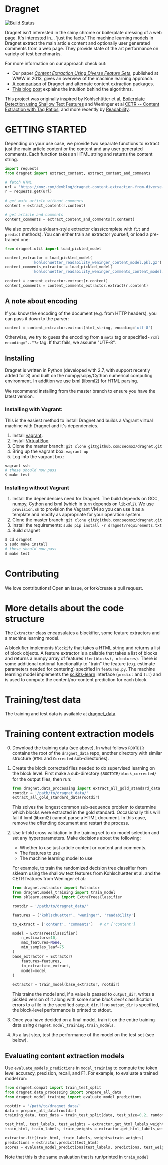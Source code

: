 
Dragnet
=======

[![Build Status](https://travis-ci.com/dragnet-org/dragnet.svg?branch=master)](https://travis-ci.com/dragnet-org/dragnet)

Dragnet isn't interested in the shiny chrome or boilerplate dressing
of a web page. It's interested in... 'just the facts.'  The machine
learning models in Dragnet extract the main article content and
optionally user generated comments from a web page.  They provide
state of the art performance on variety of test benchmarks.

For more information on our approach check out:

* Our paper [_Content Extraction Using Diverse Feature Sets_](dragnet_www2013.pdf?raw=true), published
at WWW in 2013, gives an overview of the machine learning approach.
* [A comparison](https://moz.com/devblog/benchmarking-python-content-extraction-algorithms-dragnet-readability-goose-and-eatiht/) of Dragnet and alternate content extraction packages.
* [This blog post](https://moz.com/devblog/dragnet-content-extraction-from-diverse-feature-sets/) explains the intuition behind the algorithms.

This project was originally inspired by
Kohlschütter et al, [Boilerplate Detection using Shallow Text Features](http://www.l3s.de/~kohlschuetter/publications/wsdm187-kohlschuetter.pdf) and
Weninger et al [CETR -- Content Extraction with Tag Ratios](https://www3.nd.edu/~tweninge/cetr/#main-content-area), and more recently by [Readability](https://github.com/buriy/python-readability).

# GETTING STARTED

Depending on your use case, we provide two separate functions to extract
just the main article content or the content and any user generated
comments.  Each function takes an HTML string and returns the content string.

```python
import requests
from dragnet import extract_content, extract_content_and_comments

# fetch HTML
url = 'https://moz.com/devblog/dragnet-content-extraction-from-diverse-feature-sets/'
r = requests.get(url)

# get main article without comments
content = extract_content(r.content)

# get article and comments
content_comments = extract_content_and_comments(r.content)
```

We also provide a sklearn-style extractor class(complete with `fit` and 
`predict` methods). You can either train an extractor yourself, or load a
pre-trained one:
```python
from dragnet.util import load_pickled_model

content_extractor = load_pickled_model(
            'kohlschuetter_readability_weninger_content_model.pkl.gz')
content_comments_extractor = load_pickled_model(
            'kohlschuetter_readability_weninger_comments_content_model.pkl.gz')
            
content = content_extractor.extract(r.content)
content_comments = content_comments_extractor.extract(r.content)
```

## A note about encoding

If you know the encoding of the document (e.g. from HTTP headers),
you can pass it down to the parser:

```python
content = content_extractor.extract(html_string, encoding='utf-8')
```

Otherwise, we try to guess the encoding from a `meta` tag or specified
`<?xml encoding=".."?>` tag.  If that fails, we assume "UTF-8".

## Installing

Dragnet is written in Python (developed with 2.7, with support recently 
added for 3) and built on the numpy/scipy/Cython numerical computing
environment.
In addition we use [lxml](http://lxml.de/) (libxml2)
for HTML parsing.

We recommend installing from the master branch to ensure you have the latest
version.

### Installing with Vagrant:

This is the easiest method to install Dragnet and builds a Vagrant
virtual machine with Dragnet and it's dependencies.

1. Install [vagrant](https://www.vagrantup.com/downloads.html).
2. Install [Virtual Box](https://www.virtualbox.org/wiki/Downloads).
3. Clone the master branch: `git clone git@github.com:seomoz/dragnet.git`
4. Bring up the vagrant box: `vagrant up`
5. Log into the vagrant box:

```bash
vagrant ssh
# these should now pass
$ make test
```

### Installing without Vagrant

1.  Install the dependencies need for Dragnet. The build depends on GCC, numpy,
Cython and lxml (which in turn depends on `libxml2`). We use `provision.sh`
to provision the Vagrant VM so you can use it as a template and modify
as appropriate for your operation system.
2.  Clone the master branch: `git clone git@github.com:seomoz/dragnet.git`
3.  Install the requirements: `sudo pip install -r dragnet/requirements.txt`
4.  Build dragnet

```bash
$ cd dragnet
$ sudo make install
# these should now pass
$ make test
```

# Contributing

We love contributions! Open an issue, or fork/create a pull
request.

# More details about the code structure

The `Extractor` class encapsulates a blockifier, some feature extractors and a machine learning model.

A blockifier implements `blockify` that takes a HTML string and returns a list
of block objects.  A feature extractor is a callable that takes a list
of blocks and returns a numpy array of features `(len(blocks), nfeatures)`.
There is some additional optional functionality
to "train" the feature (e.g. estimate parameters needed for centering)
specified in `features.py`.  The machine learning model implements
the [scikits-learn](http://scikit-learn.org/stable/) interface (`predict` and `fit`) and is used to compute
the content/no-content prediction for each block.

# Training/test data

The training and test data is available at [dragnet_data](https://github.com/seomoz/dragnet_data).

# Training content extraction models

0.  Download the training data (see above).  In what follows `ROOTDIR` contains
    the root of the `dragnet_data` repo, another directory with similar
    structure (`HTML` and `Corrected` sub-directories).
1.  Create the block corrected files needed to do supervised learning on the block level.
    First make a sub-directory `$ROOTDIR/block_corrected/` for the output files, then run:

    ```python
    from dragnet.data_processing import extract_all_gold_standard_data
    rootdir = '/path/to/dragnet_data/'
    extract_all_gold_standard_data(rootdir)
    ```

    This solves the longest common sub-sequence problem to determine
    which blocks were extracted in the gold standard.
    Occasionally this will fail if lxml (libxml2) cannot parse
    a HTML document.  In this case, remove the offending document and restart
    the process.
2.  Use k-fold cross validation in the training set to do model selection
    and set any hyperparameters.  Make decisions about the following:

    * Whether to use just article content or content and comments.
    * The features to use
    * The machine learning model to use

    For example, to train the randomized decision tree classifier from
    sklearn using the shallow text features from Kohlschuetter et al.
    and the CETR features from Weninger et al.:

    ```python
    from dragnet.extractor import Extractor
    from dragnet.model_training import train_model
    from sklearn.ensemble import ExtraTreesClassifier

    rootdir = '/path/to/dragnet_data/'

    features = ['kohlschuetter', 'weninger', 'readability']

    to_extract = ['content', 'comments']   # or ['content']

    model = ExtraTreesClassifier(
        n_estimators=10,
        max_features=None,
        min_samples_leaf=75
    )
    base_extractor = Extractor(
        features=features,
        to_extract=to_extract,
        model=model
    )

    extractor = train_model(base_extractor, rootdir)
    ```

    This trains the model and, if a value is passed to `output_dir`, writes a
    pickled version of it along with some some *block level* classification
    errors to a file in the specified `output_dir`. If no `output_dir` is
    specified, the block-level performance is printed to stdout.
3.  Once you have decided on a final model, train it on the entire training
    data using `dragnet.model_training.train_models`.
4.  As a last step, test the performance of the model on the test set (see
    below).

## Evaluating content extraction models

Use `evaluate_models_predictions` in `model_training` to compute the token level
accuracy, precision, recall, and F1.  For example, to evaluate a trained model
run:

```python
from dragnet.compat import train_test_split
from dragnet.data_processing import prepare_all_data
from dragnet.model_training import evaluate_model_predictions

rootdir = '/path/to/dragnet_data/'
data = prepare_all_data(rootdir)
training_data, test_data = train_test_split(data, test_size=0.2, random_state=42)

test_html, test_labels, test_weights = extractor.get_html_labels_weights(test_data)
train_html, train_labels, train_weights = extractor.get_html_labels_weights(training_data)

extractor.fit(train_html, train_labels, weights=train_weights)
predictions = extractor.predict(test_html)
scores = evaluate_model_predictions(test_labels, predictions, test_weights)
```

Note that this is the same evaluation that is run/printed in `train_model`

